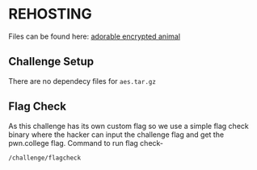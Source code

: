 # REHOSTING

Files can be found here: [adorable encrypted animal](https://github.com/DownUnderCTF/Challenges_2024_Public/tree/main/rev/adorable-encrypted-animal)

## Challenge Setup
There are no dependecy files for `aes.tar.gz`

## Flag Check

As this challenge has its own custom flag so we use a simple flag check binary where the hacker can input the challenge flag and get the pwn.college flag. Command to run flag check-
```
/challenge/flagcheck
```
